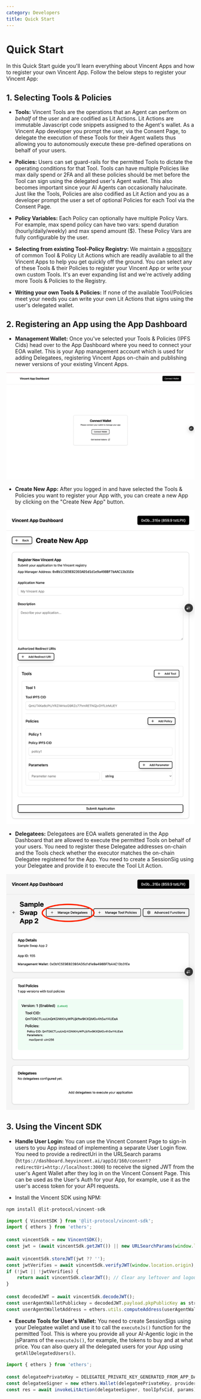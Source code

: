 ```yaml
---
category: Developers
title: Quick Start
---
```


# Quick Start

In this Quick Start guide you'll learn everything about Vincent Apps and how to register your own Vincent App. Follow the below steps to register your Vincent App:

## 1. Selecting Tools & Policies
- **Tools:** Vincent Tools are the operations that an Agent can perform on *behalf* of the user and are codified as Lit Actions. Lit Actions are immutable Javascript code snippets assigned to the Agent's wallet. As a Vincent App developer you prompt the user, via the Consent Page, to delegate the execution of these Tools for their Agent wallets thus allowing you to autonomously execute these pre-defined operations on behalf of your users.

- **Policies:** Users can set guard-rails for the permitted Tools to dictate the operating conditions for that Tool. Tools can have multiple Policies like max daily spend or 2FA and all these policies should be met before the Tool can sign using the delegated user's Agent wallet. This also becomes important since your AI Agents can occasionally halucinate. Just like the Tools, Policies are also codified as Lit Action and you as a developer prompt the user a set of optional Policies for each Tool via the Consent Page.

- **Policy Variables:** Each Policy can optionally have multiple Policy Vars. For example, max spend policy can have two vars: spend duration (hourly/daily/weekly) and max spend amount ($). These Policy Vars are fully configurable by the user.

- **Selecting from existing Tool-Policy Registry:** We maintain a [repository](https://github.com/LIT-Protocol/Vincent/tree/wyatt/uniswap-tool-refactor/packages/vincent-tool-uniswap-swap) of common Tool & Policy Lit Actions which are readily available to all the Vincent Apps to help you get quickly off the ground. You can select any of these Tools & their Policies to register your Vincent App or write your own custom Tools. It's an ever expanding list and we're actively adding more Tools & Policies to the Registry.

- **Writing your own Tools & Policies:** If none of the available Tool/Policies meet your needs you can write your own Lit Actions that signs using the user's delegated wallet.

## 2. Registering an App using the App Dashboard
- **Management Wallet:** Once you've selected your Tools & Policies (IPFS Cids) head over to the App Dashboard where you need to connect your EOA wallet. This is your App management account which is used for adding Delegatees, registering Vincent Apps on-chain and publishing newer versions of your existing Vincent Apps.

![Connect App Management Wallet](./images/connect-app-management-wallet.png)

- **Create New App:** After you logged in and have selected the Tools & Policies you want to register your App with, you can create a new App by clicking on the "Create New App" button.

![Create New App](./images/create-new-app.png)

- **Delegatees:** Delegatees are EOA wallets generated in the App Dashboard that are allowed to execute the permitted Tools on behalf of your users. You need to register these Delegatee addresses on-chain and the Tools check whether the executor matches the on-chain Delegatee registered for the App. You need to create a SessionSig using your Delegatee and provide it to execute the Tool Lit Action.

![Add Delegatees](./images/add-delegatee.png)

## 3. Using the Vincent SDK
- **Handle User Login:** You can use the Vincent Consent Page to sign-in users to you App instead of implementing a separate User Login flow. You need to provide a redirectUri in the URLSearch params (`https://dashboard.heyvincent.ai/appId/160/consent?redirectUri=http://localhost:3000`) to receive the signed JWT from the user's Agent Wallet after they log in on the Vincent Consent Page. This can be used as the User's Auth for your App, for example, use it as the user's access token for your API requests.

- Install the Vincent SDK using NPM:
```javascript
npm install @lit-protocol/vincent-sdk
```

``` javascript
import { VincentSDK } from '@lit-protocol/vincent-sdk';
import { ethers } from 'ethers';

const vincentSdk = new VincentSDK();
const jwt = (await vincentSdk.getJWT()) || new URLSearchParams(window.location.search).get('jwt');

await vincentSdk.storeJWT(jwt ?? '');
const jwtVerifies = await vincentSdk.verifyJWT(window.location.origin);
if (!jwt || !jwtVerifies) {
	return await vincentSdk.clearJWT(); // Clear any leftover and logout
}

const decodedJWT = await vincentSdk.decodeJWT();
const userAgentWalletPublickey = decodedJWT.payload.pkpPublicKey as string;
const userAgentWalletAddress = ethers.utils.computeAddress(userAgentWalletPublickey);
```

- **Execute Tools for User's Wallet:** You need to create SessionSigs using your Delegatee wallet and use it to call the `executeJs()` function for the permitted Tool. This is where you provide all your AI-Agentic logic in the jsParams of the `executeJs()`, for example, the tokens to buy and at what price. You can also query all the delegated users for your App using `getAllDelegatedUsers()`.

```javascript
import { ethers } from 'ethers';

const delegateePrivateKey = DELEGATEE_PRIVATE_KEY_GENERATED_FROM_APP_DASHBOARD;
const delegateeSigner = new ethers.Wallet(delegateePrivateKey, provider);
const res = await invokeLitAction(delegateeSigner, toolIpfsCid, params); // This is the result of executing the Tool usually a txReceipt for the broadcasted tx
```

